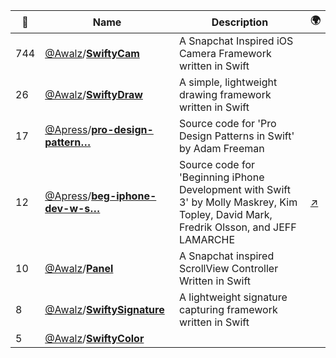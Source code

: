 |:star2: | Name | Description | 🌍|
|---|---|---|---|
|744|[@Awalz](https://github.com/Awalz)/[**SwiftyCam**](https://github.com/Awalz/SwiftyCam)|A Snapchat Inspired iOS Camera Framework written in Swift||
|26|[@Awalz](https://github.com/Awalz)/[**SwiftyDraw**](https://github.com/Awalz/SwiftyDraw)|A simple, lightweight drawing framework written in Swift||
|17|[@Apress](https://github.com/Apress)/[**pro-design-pattern…**](https://github.com/Apress/pro-design-patterns-in-swift)|Source code for 'Pro Design Patterns in Swift' by Adam Freeman||
|12|[@Apress](https://github.com/Apress)/[**beg-iphone-dev-w-s…**](https://github.com/Apress/beg-iphone-dev-w-swift-3)|Source code for 'Beginning iPhone Development with Swift 3' by Molly Maskrey, Kim Topley, David Mark, Fredrik Olsson, and JEFF LAMARCHE|[:arrow_upper_right:](http://www.apress.com/9781484222225)|
|10|[@Awalz](https://github.com/Awalz)/[**Panel**](https://github.com/Awalz/Panel)|A Snapchat inspired ScrollView Controller Written in Swift||
|8|[@Awalz](https://github.com/Awalz)/[**SwiftySignature**](https://github.com/Awalz/SwiftySignature)|A lightweight signature capturing framework written in Swift||
|5|[@Awalz](https://github.com/Awalz)/[**SwiftyColor**](https://github.com/Awalz/SwiftyColor)|||

